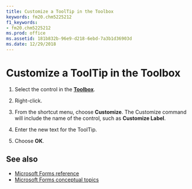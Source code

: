 ```yaml
---
title: Customize a ToolTip in the Toolbox
keywords: fm20.chm5225212
f1_keywords:
- fm20.chm5225212
ms.prod: office
ms.assetid: 181b832b-96e9-d218-6ebd-7a3b1d36903d
ms.date: 12/29/2018
---
```



# Customize a ToolTip in the Toolbox

1. Select the control in the **[Toolbox](../../reference/user-interface-help/toolbox.md)**.
    
2. Right-click.
    
3. From the shortcut menu, choose **Customize**. The Customize command will include the name of the control, such as **Customize Label**.
    
4. Enter the new text for the ToolTip.
    
5. Choose **OK**.
    
## See also

- [Microsoft Forms reference](../../reference/user-interface-help/reference-microsoft-forms.md)
- [Microsoft Forms conceptual topics](../../reference/user-interface-help/concepts-microsoft-forms.md)



